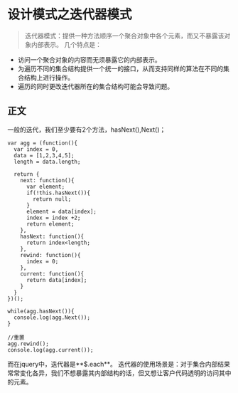 # 设计模式之迭代器模式

> 迭代器模式：提供一种方法顺序一个聚合对象中各个元素，而又不暴露该对象内部表示。
几个特点是：
* 访问一个聚合对象的内容而无须暴露它的内部表示。
* 为遍历不同的集合结构提供一个统一的接口，从而支持同样的算法在不同的集合结构上进行操作。
* 遍历的同时更改迭代器所在的集合结构可能会导致问题。

## 正文
一般的迭代，我们至少要有2个方法，hasNext(),Next()；
```
var agg = (function(){
  var index = 0,
  data = [1,2,3,4,5];
  length = data.length;

  return {
    next: function(){
      var element;
      if(!this.hasNext()){
        return null;
      }
      element = data[index];
      index = index +2;
      return element;
    },
    hasNext: function(){
      return index<length;
    },
    rewind: function(){
      index = 0;
    },
    current: function(){
      return data[index];
    }
  }
})();

while(agg.hasNext()){
  console.log(agg.Next());
}

//重置
agg.rewind();
console.log(agg.current());
```
而在jquery中，迭代器是**$.each**。
迭代器的使用场景是：对于集合内部结果常常变化各异，我们不想暴露其内部结构的话，但又想让客户代码透明的访问其中的元素。
